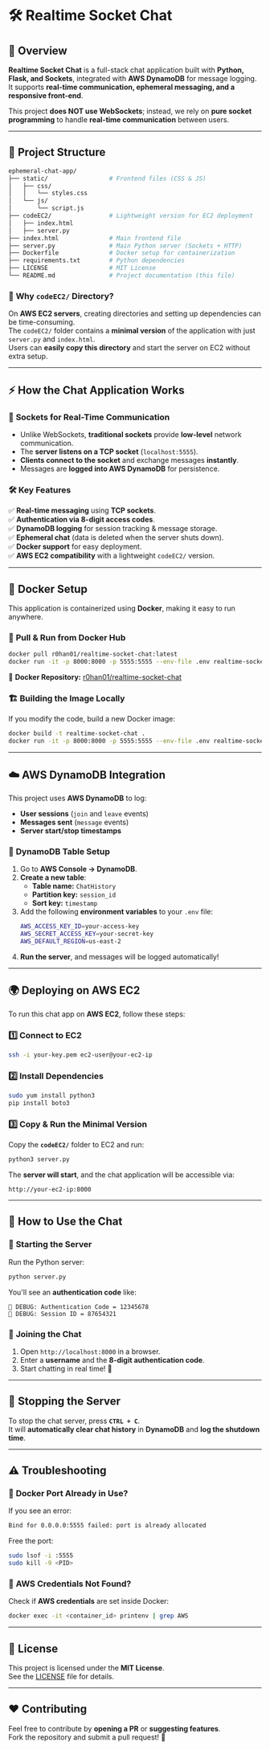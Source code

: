
# 🛠️ Realtime Socket Chat

## 🌟 Overview
**Realtime Socket Chat** is a full-stack chat application built with **Python, Flask, and Sockets**, integrated with **AWS DynamoDB** for message logging.  
It supports **real-time communication, ephemeral messaging, and a responsive front-end**.

This project **does NOT use WebSockets**; instead, we rely on **pure socket programming** to handle **real-time communication** between users.

---

## 📂 **Project Structure**
```sh
ephemeral-chat-app/
├── static/                 # Frontend files (CSS & JS)
│   ├── css/
│   │   └── styles.css
│   └── js/
│       └── script.js
├── codeEC2/                # Lightweight version for EC2 deployment
│   ├── index.html
│   ├── server.py
├── index.html              # Main frontend file
├── server.py               # Main Python server (Sockets + HTTP)
├── Dockerfile              # Docker setup for containerization
├── requirements.txt        # Python dependencies
├── LICENSE                 # MIT License
└── README.md               # Project documentation (this file)
```

### 🔹 **Why `codeEC2/` Directory?**
On **AWS EC2 servers**, creating directories and setting up dependencies can be time-consuming.  
The `codeEC2/` folder contains a **minimal version** of the application with just `server.py` and `index.html`.  
Users can **easily copy this directory** and start the server on EC2 without extra setup.

---

## ⚡ **How the Chat Application Works**
### 📡 **Sockets for Real-Time Communication**
- Unlike WebSockets, **traditional sockets** provide **low-level** network communication.
- The **server listens on a TCP socket** (`localhost:5555`).
- **Clients connect to the socket** and exchange messages **instantly**.
- Messages are **logged into AWS DynamoDB** for persistence.

### 🛠 **Key Features**
✅ **Real-time messaging** using **TCP sockets**.  
✅ **Authentication via 8-digit access codes**.  
✅ **DynamoDB logging** for session tracking & message storage.  
✅ **Ephemeral chat** (data is deleted when the server shuts down).  
✅ **Docker support** for easy deployment.  
✅ **AWS EC2 compatibility** with a lightweight `codeEC2/` version.  

---

## 🔗 **Docker Setup**
This application is containerized using **Docker**, making it easy to run anywhere.  

### 🚀 **Pull & Run from Docker Hub**
```sh
docker pull r0han01/realtime-socket-chat:latest
docker run -it -p 8000:8000 -p 5555:5555 --env-file .env realtime-socket-chat
```

📌 **Docker Repository:** [r0han01/realtime-socket-chat](https://hub.docker.com/repository/docker/r0han01/realtime-socket-chat/general)

### 🏗 **Building the Image Locally**
If you modify the code, build a new Docker image:
```sh
docker build -t realtime-socket-chat .
docker run -it -p 8000:8000 -p 5555:5555 --env-file .env realtime-socket-chat
```

---

## ☁️ **AWS DynamoDB Integration**
This project uses **AWS DynamoDB** to log:
- **User sessions** (`join` and `leave` events)
- **Messages sent** (`message` events)
- **Server start/stop timestamps**  

### 🔧 **DynamoDB Table Setup**
1. Go to **AWS Console → DynamoDB**.
2. **Create a new table**:
   - **Table name:** `ChatHistory`
   - **Partition key:** `session_id`
   - **Sort key:** `timestamp`
3. Add the following **environment variables** to your `.env` file:
   ```sh
   AWS_ACCESS_KEY_ID=your-access-key
   AWS_SECRET_ACCESS_KEY=your-secret-key
   AWS_DEFAULT_REGION=us-east-2
   ```
4. **Run the server**, and messages will be logged automatically!

---

## 🌍 **Deploying on AWS EC2**
To run this chat app on **AWS EC2**, follow these steps:

### 1️⃣ **Connect to EC2**
```sh
ssh -i your-key.pem ec2-user@your-ec2-ip
```

### 2️⃣ **Install Dependencies**
```sh
sudo yum install python3
pip install boto3
```

### 3️⃣ **Copy & Run the Minimal Version**
Copy the **`codeEC2/`** folder to EC2 and run:
```sh
python3 server.py
```

The **server will start**, and the chat application will be accessible via:
```
http://your-ec2-ip:8000
```

---

## 🔌 **How to Use the Chat**
### 🏁 **Starting the Server**
Run the Python server:
```sh
python server.py
```
You'll see an **authentication code** like:
```
🚀 DEBUG: Authentication Code = 12345678
🚀 DEBUG: Session ID = 87654321
```

### 💬 **Joining the Chat**
1. Open `http://localhost:8000` in a browser.
2. Enter a **username** and the **8-digit authentication code**.
3. Start chatting in real time! 🎉

---

## 🛑 **Stopping the Server**
To stop the chat server, press **`CTRL + C`**.  
It will **automatically clear chat history** in **DynamoDB** and **log the shutdown time**.

---

## ⚠️ **Troubleshooting**
### 🔹 **Docker Port Already in Use?**
If you see an error:
```sh
Bind for 0.0.0.0:5555 failed: port is already allocated
```
Free the port:
```sh
sudo lsof -i :5555
sudo kill -9 <PID>
```

### 🔹 **AWS Credentials Not Found?**
Check if **AWS credentials** are set inside Docker:
```sh
docker exec -it <container_id> printenv | grep AWS
```

---

## 📜 **License**
This project is licensed under the **MIT License**.  
See the [LICENSE](LICENSE) file for details.

---

## ❤️ **Contributing**
Feel free to contribute by **opening a PR** or **suggesting features**.  
Fork the repository and submit a pull request! 🚀
